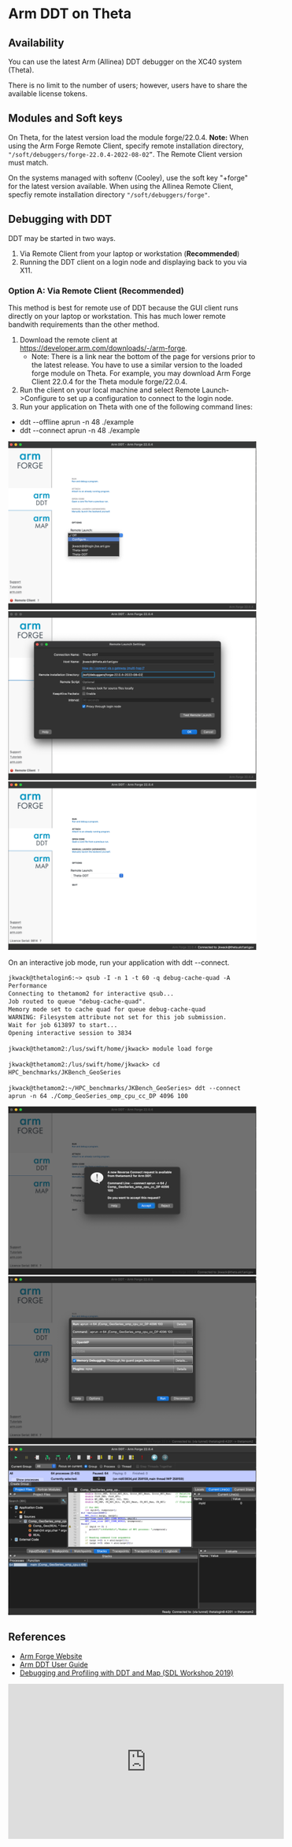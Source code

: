 # Arm DDT on Theta
## Availability
You can use the latest Arm (Allinea) DDT debugger on the XC40 system (Theta).

There is no limit to the number of users; however, users have to share the available license tokens.

## Modules and Soft keys
On Theta, for the latest version load the module forge/22.0.4. 
**Note:** When using the Arm Forge Remote Client, specify remote installation directory, ```"/soft/debuggers/forge-22.0.4-2022-08-02”```. The Remote Client version must match.

On the systems managed with softenv (Cooley), use the soft key "+forge" for the latest version available. When using the Allinea Remote Client, specfiy remote installation directory ```"/soft/debuggers/forge"```.

## Debugging with DDT
DDT may be started in two ways.

1. Via Remote Client from your laptop or workstation (**Recommended**)
2. Running the DDT client on a login node and displaying back to you via X11.

### Option A: Via Remote Client (**Recommended**)
This method is best for remote use of DDT because the GUI client runs directly on your laptop or workstation. This has much lower remote bandwith requirements than the other method.

1. Download the remote client at https://developer.arm.com/downloads/-/arm-forge. 
   - Note: There is a link near the bottom of the page for versions prior to the latest release. You have to use a similar version to the loaded forge module on Theta. For example, you may download Arm Forge Client 22.0.4 for the Theta module forge/22.0.4. 
2. Run the client on your local machine and select Remote Launch->Configure to set up a configuration to connect to the login node.
3. Run your application on Theta with one of the following command lines:
  - ddt --offline aprun -n 48 ./example
  - ddt --connect aprun -n 48 ./example



![Configure](files/DDT_01_configure.png)
![Remote launch settings](files/DDT_02_Remote_launch_settings.png)
![Choose remote launch](files/DDT_03_Choose_remote_launch.png)

<!-- <p align = "center">
  <img src="files/DDT_01_configure.png" width="700"/>
</p>
<p align = "center">
  Configure
</p>

<p align = "center">
  <img src="files/DDT_02_Remote_launch_settings.png" width="700"/>
</p>
<p align = "center">
  Remote launch settings
</p>

<p align = "center">
  <img src="files/DDT_03_Choose_remote_launch.png" width="700"/>
</p>
<p align = "center">
  Choose remote launch
</p> -->



On an interactive job mode, run your application with ddt --connect.
```
jkwack@thetalogin6:~> qsub -I -n 1 -t 60 -q debug-cache-quad -A Performance
Connecting to thetamom2 for interactive qsub...
Job routed to queue "debug-cache-quad".
Memory mode set to cache quad for queue debug-cache-quad
WARNING: Filesystem attribute not set for this job submission.
Wait for job 613897 to start...
Opening interactive session to 3834

jkwack@thetamom2:/lus/swift/home/jkwack> module load forge

jkwack@thetamom2:/lus/swift/home/jkwack> cd HPC_benchmarks/JKBench_GeoSeries

jkwack@thetamom2:~/HPC_benchmarks/JKBench_GeoSeries> ddt --connect aprun -n 64 ./Comp_GeoSeries_omp_cpu_cc_DP 4096 100

```

![Accept request](files/DDT_04_Accept_request.png)
![Run with Memory Debugging](files/DDT_06_Run_w_Memory_Debugging.png)
![Details](files/DDT_07_Details.png)

<!-- <figure markdown>
  ![Accept request](files/DDT_04_Accept_request.png){ width="700" }
  <figcaption>Accept request</figcaption>
</figure>

<figure markdown>
  ![Run](files/DDT_06_Run_w_Memory_Debugging.png){ width="700" }
  <figcaption>Run with Memory Debugging</figcaption>
</figure>

<figure markdown>
  ![Details](files/DDT_07_Details.png){ width="700" }
  <figcaption>Details</figcaption>
</figure> -->

## References
- [Arm Forge Website](https://www.arm.com/products/development-tools/server-and-hpc/forge)
- [Arm DDT User Guide](https://developer.arm.com/docs/101136/2002/ddt)
- [Debugging and Profiling with DDT and Map (SDL Workshop 2019)](https://www.alcf.anl.gov/sites/default/files/2020-03/Hulguin_SDL_10_2019_Arm_DDT_Map.pdf)

<iframe width="560" height="315" src="https://www.youtube.com/embed/fg-6yFZI25o" title="YouTube video player" frameborder="0" allow="accelerometer; autoplay; clipboard-write; encrypted-media; gyroscope; picture-in-picture" allowfullscreen></iframe>
